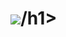 <h1><img src="https://tenor.com/view/mythikore-anime-girl-anime-vtuber-cute-gif-4344421129862648202"/>/h1>
